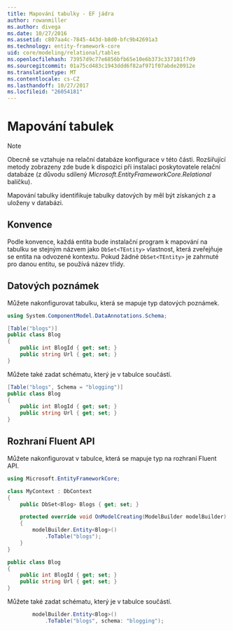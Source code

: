 ```yaml
---
title: Mapování tabulky - EF jádra
author: rowanmiller
ms.author: divega
ms.date: 10/27/2016
ms.assetid: c807aa4c-7845-443d-b8d0-bfc9b42691a3
ms.technology: entity-framework-core
uid: core/modeling/relational/tables
ms.openlocfilehash: 73957d9c77e6856bfb65e10e6b373c337101f7d9
ms.sourcegitcommit: 01a75cd483c1943ddd6f82af971f07abde20912e
ms.translationtype: MT
ms.contentlocale: cs-CZ
ms.lasthandoff: 10/27/2017
ms.locfileid: "26054181"
---
```

# <a name="table-mapping"></a>Mapování tabulek

> [!NOTE]  
> Obecně se vztahuje na relační databáze konfigurace v této části. Rozšiřující metody zobrazeny zde bude k dispozici při instalaci poskytovatele relační databáze (z důvodu sdílený *Microsoft.EntityFrameworkCore.Relational* balíčku).

Mapování tabulky identifikuje tabulky datových by měl být získaných z a uloženy v databázi.

## <a name="conventions"></a>Konvence

Podle konvence, každá entita bude instalační program k mapování na tabulku se stejným názvem jako `DbSet<TEntity>` vlastnost, která zveřejňuje se entita na odvozené kontextu. Pokud žádné `DbSet<TEntity>` je zahrnuté pro danou entitu, se používá název třídy.

## <a name="data-annotations"></a>Datových poznámek

Můžete nakonfigurovat tabulku, která se mapuje typ datových poznámek.

``` csharp
using System.ComponentModel.DataAnnotations.Schema;
```
``` csharp
[Table("blogs")]
public class Blog
{
    public int BlogId { get; set; }
    public string Url { get; set; }
}
```

Můžete také zadat schématu, který je v tabulce součástí.

``` csharp
[Table("blogs", Schema = "blogging")]
public class Blog
{
    public int BlogId { get; set; }
    public string Url { get; set; }
}
```

## <a name="fluent-api"></a>Rozhraní Fluent API

Můžete nakonfigurovat v tabulce, která se mapuje typ na rozhraní Fluent API.

``` csharp
using Microsoft.EntityFrameworkCore;
```
``` csharp
class MyContext : DbContext
{
    public DbSet<Blog> Blogs { get; set; }

    protected override void OnModelCreating(ModelBuilder modelBuilder)
    {
        modelBuilder.Entity<Blog>()
            .ToTable("blogs");
    }
}

public class Blog
{
    public int BlogId { get; set; }
    public string Url { get; set; }
}
```

Můžete také zadat schématu, který je v tabulce součástí.

<!-- [!code-csharp[Main](samples/core/relational/Modeling/FluentAPI/Samples/Relational/TableAndSchema.cs?highlight=2)] -->
``` csharp
        modelBuilder.Entity<Blog>()
            .ToTable("blogs", schema: "blogging");
```
